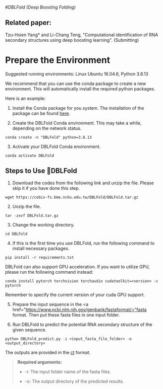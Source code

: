#*DBLFold (Deep Boosting Folding)*

## Related paper:
Tzu-Hsien Yang* and Li-Chang Teng, "Computational identification of RNA secondary structures using deep boosting learning". (Submitting)

# Prepare the Environment

Suggested running environments: Linux Ubuntu 16.04.6, Python 3.8.13

We recommend that you can use the conda package to create a new environment. This will automatically install the required python packages. 

Here is an example: 

1. Install the Conda package for you system. The installation of the package can be found <a href="https://docs.conda.io/projects/conda/en/latest/user-guide/install/index.html">here</a>. 

2. Create the DBLFold Conda environment. This may take a while, depending on the network status.

```
conda create -n "DBLFold" python=3.8.13
```

3. Activate your DBLFold Conda environment. 

```
conda activate DBLFold
```

## **Steps to Use DBLFold**

1. Download the codes from the following link and unzip the file. Please skip it if you have done this step.

```
wget https://cobis-fs.bme.ncku.edu.tw/DBLFold/DBLFold.tar.gz
```

2. Unzip the file.

```
tar -zxvf DBLFold.tar.gz
```

3. Change the working directory.

```
cd DBLFold
```

4. If this is the first time you use DBLFold, run the following command to install necessary packages. 

```
pip install -r requirements.txt
```

DBLFold can also support GPU acceleration. If you want to utilize GPU, please run the following command instead:

```
conda install pytorch torchvision torchaudio cudatoolkit=<version> -c pytorch
```

Remember to specify the current version of your cuda GPU support.


5. Prepare the input sequence in the <a href="https://www.ncbi.nlm.nih.gov/genbank/fastaformat/>"fasta</a> format. Then put these fasta files in one input folder.

6. Run DBLFold to predict the potential RNA secondary structure of the given sequence.

```
python DBLFold_predict.py -i <input_fasta_file_folder> -o <output_directory>
```

The outputs are provided in the <a href="http://rna.urmc.rochester.edu/Text/File_Formats.html#CT">ct</a> format. 

>**Required arguments:**
>
>* -i: The input folder name of the fasta files.
>
>* -o: The output directory of the predicted results.
